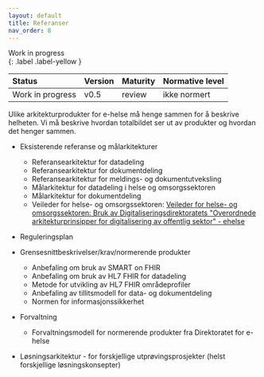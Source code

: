 ```yaml
---
layout: default
title: Referanser
nav_order: 8
---
```


Work in progress  
{: .label .label-yellow }

| Status | Version | Maturity | Normative level |
|:-------------|:------------------|:------|:-------|
| Work in progress | v0.5 | review  | ikke normert |

Ulike arkitekturprodukter for e-helse må henge sammen for å beskrive helheten. Vi må beskrive hvordan totalbildet ser ut av produkter og hvordan det henger sammen.

*   Eksisterende referanse og målarkitekturer
    *   Referansearkitektur for datadeling
    *   Referansearkitektur for dokumentdeling
    *   Referansearkitektur for meldings- og dokumentutveksling
    *   Målarkitektur for datadeling i helse og omsorgssektoren
    *   Målarkitektur for dokumentdeling
    *   Veileder for helse- og omsorgssektoren: [Veileder for helse- og omsorgssektoren: Bruk av Digitaliseringsdirektoratets "Overordnede arkitekturprinsipper for digitalisering av offentlig sektor" - ehelse](https://www.ehelse.no/standardisering/standarder/veileder-for-helse-og-omsorgssektoren-bruk-av-digitaliseringsdirektoratets-overordnede-arkitekturprinsipper-for-digitalisering-av-offentlig-sektor)
        
*   Reguleringsplan
*   Grensesnittbeskrivelser/krav/normerende produkter
    *   Anbefaling om bruk av SMART on FHIR
    *   Anbefaling om bruk av HL7 FHIR for datadeling
    *   Metode for utvikling av HL7 FHIR områdeprofiler
    *   Anbefaling av tillitsmodell for data- og dokumentdeling
    *   Normen for informasjonssikkerhet
*   Forvaltning
    *   Forvaltningsmodell for normerende produkter fra Direktoratet for e-helse
*   Løsningsarkitektur - for forskjellige utprøvingsprosjekter (helst forskjellige løsningskonsepter)